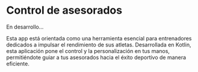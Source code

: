 # Control de asesorados

En desarrollo...

Esta app está orientada como una herramienta esencial para entrenadores dedicados a impulsar el rendimiento de sus atletas. Desarrollada en Kotlin, esta aplicación pone el control y la personalización en tus manos, permitiéndote guiar a tus asesorados hacia el éxito deportivo de manera eficiente.

